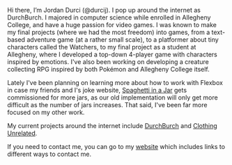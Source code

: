 Hi there, I’m Jordan Durci (@durcij).  I pop up around the internet as DurchBurch.  I majored in computer science while enrolled in Allegheny College, and have a huge passion for video games.  I was known to make my final projects (where we had the most freedom) into games, from a text-based adventure game (at a rather small scale), to a platformer about tiny characters called the Watchers, to my final project as a student at Allegheny, where I developed a top-down 4-player game with characters inspired by emotions.  I've also been working on developing a creature collecting RPG inspired by both Pokémon and Allegheny College itself.

Lately I've been planning on learning more about how to work with Flexbox in case my friends and I's joke website, [Spaghetti in a Jar](https://www.spaghettiinajar.com) gets commissioned for more jars, as our old implementation will only get more difficult as the number of jars increases.  That said, I've been far more focused on my other work.

My current projects around the internet include [DurchBurch](https://youtube.com/c/DurchBurch) and [Clothing Unrelated](https://clothing-unrelated.creator-spring.com/).

If you need to contact me, you can go to my [website](https://www.durchburch.xyz) which includes links to different ways to contact me.

<!---
durcij/durcij is a ✨ special ✨ repository because its `README.md` (this file) appears on your GitHub profile.
You can click the Preview link to take a look at your changes.
--->
